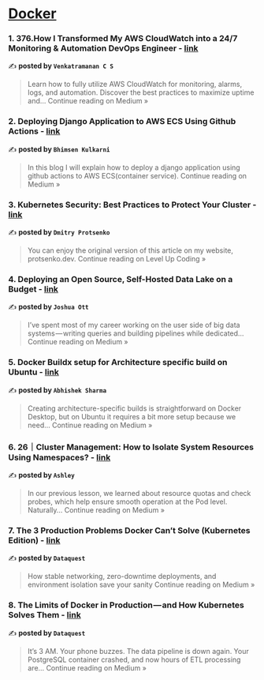 
<h1><a href=https://medium.com/tag/docker/recommended target="_blank" rel="noopener noreferrer">Docker</a></h1>
<h3>1. 376.How I Transformed My AWS CloudWatch into a 24/7 Monitoring & Automation DevOps Engineer - <a href="https://medium.com/@venkatvk46/376-how-i-transformed-my-aws-cloudwatch-into-a-24-7-monitoring-automation-devops-engineer-cf5ef9e97f3d?source=rss------docker-5" target="_blank" rel="noopener noreferrer">link</a></h3>

✍️ **posted by `Venkatramanan C S`**

<blockquote>Learn how to fully utilize AWS CloudWatch for monitoring, alarms, logs, and automation. Discover the best practices to maximize uptime and…
Continue reading on Medium »</blockquote>

<h3>2. Deploying Django Application to AWS ECS Using Github Actions - <a href="https://medium.com/@bhimsen.pes/deploying-django-application-to-aws-ecs-using-github-actions-7c7ffdc6eb40?source=rss------docker-5" target="_blank" rel="noopener noreferrer">link</a></h3>

✍️ **posted by `Bhimsen Kulkarni`**

<blockquote>In this blog I will explain how to deploy a django application using github actions to AWS ECS(container service).
Continue reading on Medium »</blockquote>

<h3>3. Kubernetes Security: Best Practices to Protect Your Cluster - <a href="https://levelup.gitconnected.com/kubernetes-security-best-practices-to-protect-your-cluster-7c1a2efca0fe?source=rss------docker-5" target="_blank" rel="noopener noreferrer">link</a></h3>

✍️ **posted by `Dmitry Protsenko`**

<blockquote>You can enjoy the original version of this article on my website, protsenko.dev.
Continue reading on Level Up Coding »</blockquote>

<h3>4. Deploying an Open Source, Self-Hosted Data Lake on a Budget - <a href="https://medium.com/@jott2424/deploying-an-open-source-self-hosted-data-lake-on-a-budget-4aab2c89bc6b?source=rss------docker-5" target="_blank" rel="noopener noreferrer">link</a></h3>

✍️ **posted by `Joshua Ott`**

<blockquote>I’ve spent most of my career working on the user side of big data systems — writing queries and building pipelines while dedicated…
Continue reading on Medium »</blockquote>

<h3>5. Docker Buildx setup for Architecture specific build on Ubuntu - <a href="https://medium.com/@javawithabhishek/docker-buildx-setup-for-architecture-specific-build-on-ubuntu-a644baf15b35?source=rss------docker-5" target="_blank" rel="noopener noreferrer">link</a></h3>

✍️ **posted by `Abhishek Sharma`**

<blockquote>Creating architecture-specific builds is straightforward on Docker Desktop, but on Ubuntu it requires a bit more setup because we need…
Continue reading on Medium »</blockquote>

<h3>6. 26｜Cluster Management: How to Isolate System Resources Using Namespaces? - <a href="https://medium.com/@ashleyHK/26-cluster-management-how-to-isolate-system-resources-using-namespaces-6071f751902f?source=rss------docker-5" target="_blank" rel="noopener noreferrer">link</a></h3>

✍️ **posted by `Ashley`**

<blockquote>In our previous lesson, we learned about resource quotas and check probes, which help ensure smooth operation at the Pod level. Naturally…
Continue reading on Medium »</blockquote>

<h3>7. The 3 Production Problems Docker Can’t Solve (Kubernetes Edition) - <a href="https://dataquestio.medium.com/the-3-production-problems-docker-cant-solve-kubernetes-edition-71a9636b27dc?source=rss------docker-5" target="_blank" rel="noopener noreferrer">link</a></h3>

✍️ **posted by `Dataquest`**

<blockquote>How stable networking, zero-downtime deployments, and environment isolation save your sanity
Continue reading on Medium »</blockquote>

<h3>8. The Limits of Docker in Production — and How Kubernetes Solves Them - <a href="https://dataquestio.medium.com/the-limits-of-docker-in-production-and-how-kubernetes-solves-them-6355c342d705?source=rss------docker-5" target="_blank" rel="noopener noreferrer">link</a></h3>

✍️ **posted by `Dataquest`**

<blockquote>It’s 3 AM. Your phone buzzes. The data pipeline is down again. Your PostgreSQL container crashed, and now hours of ETL processing are…
Continue reading on Medium »</blockquote>

